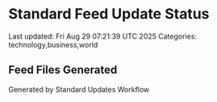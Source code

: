 # Standard Feed Update Status
Last updated: Fri Aug 29 07:21:39 UTC 2025
Categories: technology,business,world

## Feed Files Generated

Generated by Standard Updates Workflow
